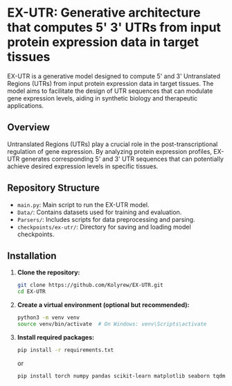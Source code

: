 # EX-UTR: Generative architecture that computes 5' 3' UTRs from input protein expression data in target tissues

EX-UTR is a generative model designed to compute 5' and 3' Untranslated Regions (UTRs) from input protein expression data in target tissues. The model aims to facilitate the design of UTR sequences that can modulate gene expression levels, aiding in synthetic biology and therapeutic applications.

## Overview

Untranslated Regions (UTRs) play a crucial role in the post-transcriptional regulation of gene expression. By analyzing protein expression profiles, EX-UTR generates corresponding 5' and 3' UTR sequences that can potentially achieve desired expression levels in specific tissues.

## Repository Structure

- `main.py`: Main script to run the EX-UTR model.
- `Data/`: Contains datasets used for training and evaluation.
- `Parsers/`: Includes scripts for data preprocessing and parsing.
- `checkpoints/ex-utr/`: Directory for saving and loading model checkpoints.


## Installation

1. **Clone the repository:**

   ```bash
   git clone https://github.com/Kolyrew/EX-UTR.git
   cd EX-UTR
   ```
2. **Create a virtual environment (optional but recommended):**

   ```bash
   python3 -m venv venv
   source venv/bin/activate  # On Windows: venv\Scripts\activate
   ```
3. **Install required packages:**

   ```bash
   pip install -r requirements.txt
   ```
    or 
    ```bash
   pip install torch numpy pandas scikit-learn matplotlib seaborn tqdm
   ```
